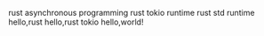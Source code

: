 rust asynchronous programming
rust tokio runtime
rust std runtime
hello,rust
hello,rust tokio
hello,world!